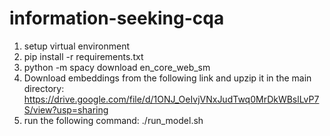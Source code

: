 # information-seeking-cqa


1. setup virtual environment
2. pip install -r requirements.txt
3. python -m spacy download en_core_web_sm
4. Download embeddings from the following link and upzip it in the main directory: https://drive.google.com/file/d/1ONJ_OeIvjVNxJudTwq0MrDkWBslLvP7S/view?usp=sharing
5. run the following command: ./run_model.sh
